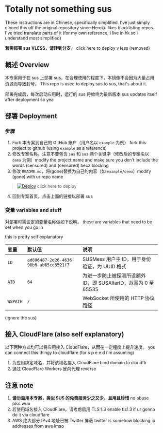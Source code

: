 # Totally not something sus
These instructions are in Chinese, specifically simplified. I've just simply cloned this off the original repository since Heroku likes blacklisting repos. I've tried translate parts of it (for my own reference, i live in hk so i understand most simplified)

**若需部署 sus VLESS，请转到分支。** click here to deploy v less (removed)

## 概述 Overview

本专案用于在 sus 上部署 sus，在合理使用的程度下，本镜像不会因为大量占用资源而导致封号。 This repo is used to deploy sus to sus, that's about it. 

部署完成后，每次启动应用时，运行的 sus 将始终为最新版本 sus updates itself after deployment so yea

## 部署 Deployment

### 步骤 

 1. Fork 本专案到自己的 GitHub 账户（用户名以 `example` 为例） fork  this project to github (using `example` as a reference)
 2. 修改专案名称，注意不要包含 `sus` 和 `sus` 两个关键字（修改后的专案名以 `demo` 为例）modify the project name and make sure you don't include the words (censored) and (censored) becz blocking
 3. 修改 `README.md`，将(gone)替换为自己的内容（如 `example/demo`）modify (gone) with ur repo name

> [![Deploy](https://www.herokucdn.com/deploy/button.png)](https://dashboard.heroku.com/new?template=https://github.com/MainDabRblx/ray-funnies) click here to deploy

 4. 回到专案首页，点击上面的链接以部署 sus

### 变量 variables and stuff

对部署时需设定的变量名称做如下说明。 these are variables that need to be set when you go in

this is pretty self explanatory

| 变量 | 默认值 | 说明 |
| :--- | :--- | :--- |
| `ID` | `ad806487-2d26-4636-98b6-ab85cc8521f7` | SUSMess 用户主 ID，用于身份验证，为 UUID 格式 |
| `AID` | `64` | 为进一步防止被探测所设额外 ID，即 SUSAlterID，范围为 0 至 65535 |
| `WSPATH` | `/` | WebSocket 所使用的 HTTP 协议路径 |
(ignore the sus)

## 接入 CloudFlare (also self explanatory)

以下两种方式均可以将应用接入 CloudFlare，从而在一定程度上提升速度。 you can connect this thingy to cloudflare (for  s p e e d  i'm assuming)

 1. 为应用绑定域名，并将该域名接入 CloudFlare bind domain to cloudflr
 2. 通过 CloudFlare Workers 反向代理 reverse
 
## 注意 note

 1. **请勿滥用本专案，类似 SUS 的免费服务少之又少，且用且珍惜** no abuse plss wuu
 2. 若使用域名接入 CloudFlare，请考虑启用 TLS 1.3 enable tls1.3 if ur gonna do it via cloudflare
 3. AWS 绝大部分 IPv4 地址已被 Twitter 屏蔽 twitter is somehow blocking ip addresses from aws lmao
